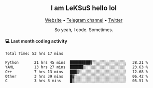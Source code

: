 <h2 align="center">I am LeKSuS hello lol</h2>
<div align="center">
  <a href="https://leksus.net">Website</a> •
  <a href="https://t.me/leksus_was_here">Telegram channel</a> •
  <a href="https://twitter.com/___LeKSuS___">Twitter</a>
</div>
<p align="center">So yeah, I code. Sometimes.</p>

#### :computer: Last month coding activity
<!--START_SECTION:waka-->

```txt
Total Time: 53 hrs 17 mins

Python       21 hrs 45 mins  █████████▓░░░░░░░░░░░░░░░   38.21 %
YAML         13 hrs 27 mins  ██████░░░░░░░░░░░░░░░░░░░   23.63 %
C++          7 hrs 13 mins   ███▒░░░░░░░░░░░░░░░░░░░░░   12.68 %
Other        3 hrs 39 mins   █▓░░░░░░░░░░░░░░░░░░░░░░░   06.42 %
C            3 hrs 8 mins    █▒░░░░░░░░░░░░░░░░░░░░░░░   05.51 %
```

<!--END_SECTION:waka-->

<!-- flag{4_l0t_0f_1nter35t1ng_th1ng5_4r3_1n_publ1c_d0m41n} -->
